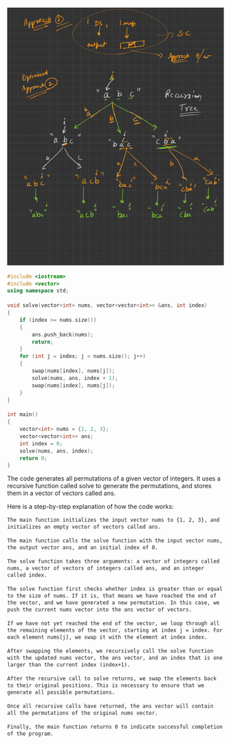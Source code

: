 ![Recursion Tree](./Screenshot_2.png)

```cpp
#include <iostream>
#include <vector>
using namespace std;

void solve(vector<int> nums, vector<vector<int>> &ans, int index)
{
    if (index >= nums.size())
    {
        ans.push_back(nums);
        return;
    }
    for (int j = index; j < nums.size(); j++)
    {
        swap(nums[index], nums[j]);
        solve(nums, ans, index + 1);
        swap(nums[index], nums[j]);
    }
}

int main()
{
    vector<int> nums = {1, 2, 3};
    vector<vector<int>> ans;
    int index = 0;
    solve(nums, ans, index);
    return 0;
}
```


The code generates all permutations of a given vector of integers. It uses a recursive function called solve to generate the permutations, and stores them in a vector of vectors called ans.

Here is a step-by-step explanation of how the code works:

    The main function initializes the input vector nums to {1, 2, 3}, and initializes an empty vector of vectors called ans.

    The main function calls the solve function with the input vector nums, the output vector ans, and an initial index of 0.

    The solve function takes three arguments: a vector of integers called nums, a vector of vectors of integers called ans, and an integer called index.

    The solve function first checks whether index is greater than or equal to the size of nums. If it is, that means we have reached the end of the vector, and we have generated a new permutation. In this case, we push the current nums vector into the ans vector of vectors.

    If we have not yet reached the end of the vector, we loop through all the remaining elements of the vector, starting at index j = index. For each element nums[j], we swap it with the element at index index.

    After swapping the elements, we recursively call the solve function with the updated nums vector, the ans vector, and an index that is one larger than the current index (index+1).

    After the recursive call to solve returns, we swap the elements back to their original positions. This is necessary to ensure that we generate all possible permutations.

    Once all recursive calls have returned, the ans vector will contain all the permutations of the original nums vector.

    Finally, the main function returns 0 to indicate successful completion of the program.